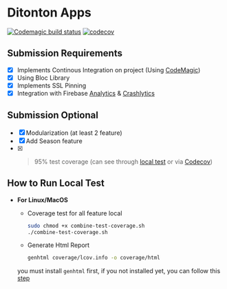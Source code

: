 # Ditonton Apps

[![Codemagic build status](https://api.codemagic.io/apps/61976348e2c8da10e24cf4b6/61976348e2c8da10e24cf4b5/status_badge.svg)](https://codemagic.io/apps/61976348e2c8da10e24cf4b6/61976348e2c8da10e24cf4b5/latest_build)
[![codecov](https://codecov.io/gh/kroniz-utab/flutter_expert_dicoding/branch/main/graph/badge.svg?token=DSE65DEOM8)](https://codecov.io/gh/kroniz-utab/flutter_expert_dicoding)

## Submission Requirements

- [x] Implements Continous Integration on project (Using [CodeMagic](https://codemagic.io/apps/61976348e2c8da10e24cf4b6/61976348e2c8da10e24cf4b5/latest_build))
- [x] Using Bloc Library
- [x] Implements SSL Pinning
- [x] Integration with Firebase [Analytics](https://github.com/kroniz-utab/flutter_expert_dicoding/blob/main/submission/firebase/firebase_analytics.png) & [Crashlytics](https://github.com/kroniz-utab/flutter_expert_dicoding/blob/main/submission/firebase/firebase_crashlytics.png)

## Submission Optional

- [x] Modularization (at least 2 feature)
- [x] Add Season feature
- [x] > 95% test coverage (can see through [local test](https://github.com/kroniz-utab/flutter_expert_dicoding/blob/main/submission/local_coverage/local_coverage_result.png) or via [Codecov](https://codecov.io/gh/kroniz-utab/flutter_expert_dicoding))

## How to Run Local Test

- **For Linux/MacOS**

  - Coverage test for all feature local

    ```bash
    sudo chmod +x combine-test-coverage.sh
    ./combine-test-coverage.sh
    ```

  - Generate Html Report

    ```bash
    genhtml coverage/lcov.info -o coverage/html
    ```

  you must install `genhtml` first, if you not installed yet, you can follow this [step](https://stackoverflow.com/questions/50789578/how-can-the-code-coverage-data-from-flutter-tests-be-displayed)
